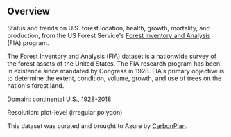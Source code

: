 ## Overview

Status and trends on U.S. forest location, health, growth, mortality, and production, from the US Forest Service's  [Forest Inventory and Analysis](https://www.fia.fs.fed.us/) (FIA) program.

The Forest Inventory and Analysis (FIA) dataset is a nationwide survey of the forest assets of the United States. The FIA research program has been in existence since mandated by Congress in 1928. FIA's primary objective is to determine the extent, condition, volume, growth, and use of trees on the nation's forest land.

Domain: continental U.S., 1928-2018

Resolution: plot-level (irregular polygon)

This dataset was curated and brought to Azure by [CarbonPlan](https://carbonplan.org/).